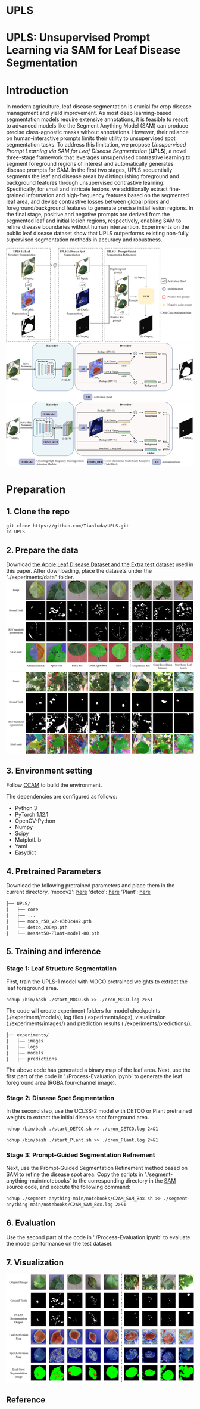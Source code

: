# UPLS

# UPLS: Unsupervised Prompt Learning via SAM for Leaf Disease Segmentation

# Introduction
In modern agriculture, leaf disease segmentation is crucial for crop disease management and yield improvement. As most deep learning-based segmentation models require extensive annotations, it is feasible to resort to advanced models like the Segment Anything Model (SAM) can produce precise class-agnostic masks without annotations. However, their reliance on human-interactive prompts limits their utility to unsupervised spot segmentation tasks. To address this limitation, we propose *Unsupervised Prompt Learning via SAM for Leaf Disease Segmentation* (**UPLS**), a novel three-stage framework that leverages unsupervised contrastive learning to segment foreground regions of interest and automatically generates disease prompts for SAM. In the first two stages, UPLS sequentially segments the leaf and disease areas by distinguishing foreground and background features through unsupervised contrastive learning. Specifically, for small and intricate lesions, we additionally extract fine-grained information and high-frequency features based on the segmented leaf area, and devise contrastive losses between global priors and foreground/background features to generate precise initial lesion regions. In the final stage, positive and negative prompts are derived from the segmented leaf and initial lesion regions, respectively, enabling SAM to refine disease boundaries without human intervention. Experiments on the public leaf disease dataset show that UPLS outperforms existing non-fully supervised segmentation methods in accuracy and robustness.

![](image/Figure_3.png)
![](image/Figure_2_1.png)
![](image/Figure_2_2.png)

# Preparation

## 1. Clone the repo

```
git clone https://github.com/Tianluda/UPLS.git
cd UPLS
```

## 2. Prepare the data

Download [the Apple Leaf Disease Dataset and the Extra test dataset](https://data.mendeley.com/datasets/tsfxgsp3z6/2) used in this paper. After downloading, place the datasets under the "./experiments/data" folder.
![](image/Figure_1_1.png)
![](image/Figure_1_2.png)

## 3. Environment setting

Follow [CCAM](https://github.com/CVI-SZU/CCAM) to build the environment.

The dependencies are configured as follows:

* Python 3
* PyTorch 1.12.1
* OpenCV-Python
* Numpy
* Scipy
* MatplotLib
* Yaml
* Easydict

## 4. Pretrained Parameters

Download the following pretrained parameters and place them in the current directory.
'mocov2': [here](https://drive.google.com/drive/folders/1erzARKq9g02-3pUGhY6-hyGzD-hoty5b?usp=sharing)
'detco': [here](https://drive.google.com/drive/folders/1erzARKq9g02-3pUGhY6-hyGzD-hoty5b?usp=sharing)
'Plant': [here](https://zenodo.org/records/7890438/files/ResNet50-Plant-model-80.pth?download=1)

```
├── UPLS/
|   ├── core
|   ├—— ...
|   ├—— moco_r50_v2-e3b0c442.pth
|   └── detco_200ep.pth
|   └── ResNet50-Plant-model-80.pth
```

## 5. Training and inference

### Stage 1: Leaf Structure Segmentation

First, train the UPLS-1 model with MOCO pretrained weights to extract the leaf foreground area.

```
nohup /bin/bash ./start_MOCO.sh >> ./cron_MOCO.log 2>&1
```

The code will create experiment folders for model checkpoints (./experiment/models), log files (.experiments/logs), visualization (./experiments/images/) and prediction results (./experiments/predictions/).

```
├── experiments/
|   ├—— images
|   ├—— logs
|   ├—— models
|   ├── predictions
```

The above code has generated a binary map of the leaf area. Next, use the first part of the code in './Process-Evaluation.ipynb' to generate the leaf foreground area (RGBA four-channel image).

### Stage 2: Disease Spot Segmentation

In the second step, use the UCLSS-2 model with DETCO or Plant pretrained weights to extract the initial disease spot foreground area.

```
nohup /bin/bash ./start_DETCO.sh >> ./cron_DETCO.log 2>&1
```

```
nohup /bin/bash ./start_Plant.sh >> ./cron_Plant.log 2>&1
```

### Stage 3: Prompt-Guided Segmentation Refnement

Next, use the Prompt-Guided Segmentation Refinement method based on SAM to refine the disease spot area.
Copy the scripts in './segment-anything-main/notebooks' to the corresponding directory in the [SAM](https://github.com/facebookresearch/segment-anything) source code, and execute the following command:

```
nohup ./segment-anything-main/notebooks/C2AM_SAM_Box.sh >> ./segment-anything-main/notebooks/C2AM_SAM_Box.log 2>&1
```

## 6. Evaluation

Use the second part of the code in './Process-Evaluation.ipynb' to evaluate the model performance on the test dataset.

## 7. Visualization

![](./image/Figure_6.png)

## Reference
